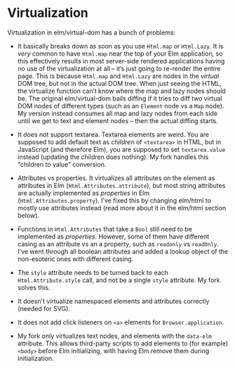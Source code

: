 # Virtualization

Virtualization in elm/virtual-dom has a bunch of problems:

- It basically breaks down as soon as you use `Html.map` or `Html.Lazy`. It is _very_ common to have `Html.map` near the top of your Elm application, so this effectively results in most server-side rendered applications having no use of the virtualization at all – it’s just going to re-render the entire page. This is because `Html.map` and `Html.Lazy` are nodes in the _virtual_ DOM tree, but not in the actual DOM tree. When just seeing the HTML, the virtualize function can’t know where the map and lazy nodes should be. The original elm/virtual-dom bails diffing if it tries to diff two virtual DOM nodes of different types (such as an `Element` node vs a `Map` node). My version instead consumes all map and lazy nodes from each side until we get to text and element nodes – then the actual diffing starts.

- It does not support textarea. Textarea elements are weird. You are supposed to add default text as _children_ of `<textarea>` in HTML, but in JavaScript (and therefore Elm), you are supposed to set `textarea.value` instead (updating the children does nothing). My fork handles this “children to value” conversion.

- Attributes vs properties. It virtualizes all attributes on the element as attributes in Elm (`Html.Attributes.attribute`), but most string attributes are actually implemented as _properties_ in Elm (`Html.Attributes.property`). I’ve fixed this by changing elm/html to mostly use attributes instead (read more about it in the elm/html section below).

- Functions in `Html.Attributes` that take a `Bool` still need to be implemented as _properties._ However, some of them have different casing as an attribute vs an a property, such as `readonly` vs `readOnly`. I’ve went through all boolean attributes and added a lookup object of the non-esoteric ones with different casing.

- The `style` attribute needs to be turned back to each `Html.Attribute.style` call, and not be a single `style` attribute. My fork solves this.

- It doesn’t virtualize namespaced elements and attributes correctly (needed for SVG).

- It does not add click listeners on `<a>` elements for `Browser.application`.

- My fork only virtualizes text nodes, and elements with the `data-elm` attribute. This allows third-party scripts to add elements to (for example) `<body>` before Elm initializing, with having Elm remove them during initialization.
